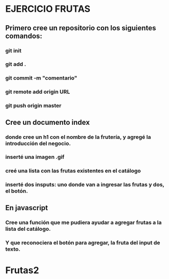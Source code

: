 # EJERCICIO FRUTAS

## Primero cree un repositorio con los siguientes comandos:

### git init
### git add .
### git commit -m "comentario"
### git remote add origin URL
### git push origin master

## Cree un documento index

### donde cree un h1 con el nombre de la frutería, y agregé la introducción del negocio.
### inserté una imagen .gif
### creé una lista con las frutas existentes en el catálogo
### inserté dos insputs: uno donde van a ingresar las frutas y dos, el botón.

## En javascript

### Cree una función que me pudiera ayudar a agregar frutas a la lista del catálogo.
### Y que reconociera el botón para agregar, la fruta del input de texto.
# Frutas2
